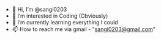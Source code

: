 - 👋 Hi, I’m @sangi0203
- 👀 I’m interested in Coding (Obviously)
- 🌱 I’m currently learning everything I could
- 📫 How to reach me via gmail - "sangi0203@gmail.com"

<!---
sangi0203/sangi0203 is a ✨ special ✨ repository because its `README.md` (this file) appears on your GitHub profile.
You can click the Preview link to take a look at your changes.
--->
